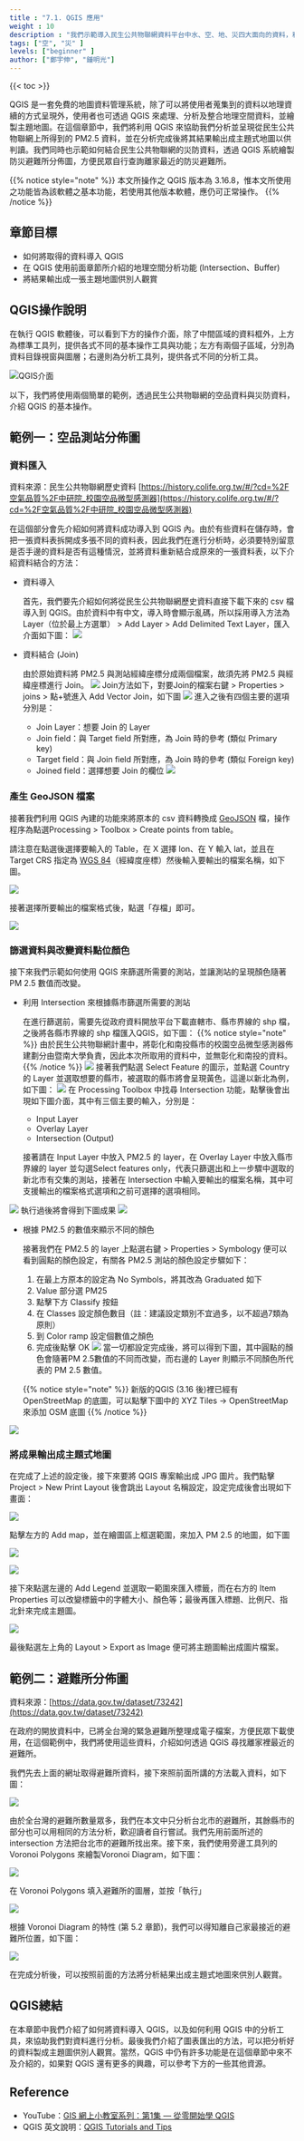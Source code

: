 ```yaml
---
title : "7.1. QGIS 應用"
weight : 10
description : "我們示範導入民生公共物聯網資料平台中水、空、地、災四大面向的資料，利用 QGIS 的圖資進行套疊，用點擊拖拉的方式，進行在「地理空間篩選」與「地理空間分析」進行過的各種分析，並且討論 QGIS 軟體的優缺點與使用時機。"
tags: ["空", "災" ]
levels: ["beginner" ]
author: ["鄭宇伸", "鍾明光"]
---
```



{{< toc >}}

QGIS 是一套免費的地圖資料管理系統，除了可以將使用者蒐集到的資料以地理資續的方式呈現外，使用者也可透過 QGIS 來處理、分析及整合地理空間資料，並繪製主題地圖。在這個章節中，我們將利用 QGIS 來協助我們分析並呈現從民生公共物聯網上所得到的 PM2.5 資料，並在分析完成後將其結果輸出成主題式地圖以供判讀。我們同時也示範如何結合民生公共物聯網的災防資料，透過 QGIS 系統繪製防災避難所分佈圖，方便民眾自行查詢離家最近的防災避難所。

{{% notice style="note" %}}
本文所操作之 QGIS 版本為 3.16.8，惟本文所使用之功能皆為該軟體之基本功能，若使用其他版本軟體，應仍可正常操作。
{{% /notice %}}

## 章節目標

- 如何將取得的資料導入 QGIS
- 在 QGIS 使用前面章節所介紹的地理空間分析功能 (Intersection、Buffer)
- 將結果輸出成一張主題地圖供別人觀賞

## QGIS操作說明

在執行 QGIS 軟體後，可以看到下方的操作介面，除了中間區域的資料框外，上方為標準工具列，提供各式不同的基本操作工具與功能；左方有兩個子區域，分別為資料目錄視窗與圖層；右邊則為分析工具列，提供各式不同的分析工具。

![QGIS介面](figures/7-1-1-1.png)

以下，我們將使用兩個簡單的範例，透過民生公共物聯網的空品資料與災防資料，介紹 QGIS 的基本操作。

## 範例一：空品測站分佈圖

### 資料匯入

資料來源：民生公共物聯網歷史資料 [https://history.colife.org.tw/#/?cd=%2F空氣品質%2F中研院_校園空品微型感測器](https://history.colife.org.tw/#/?cd=%2F空氣品質%2F中研院_校園空品微型感測器)

在這個部分會先介紹如何將資料成功導入到 QGIS 內。由於有些資料在儲存時，會把一張資料表拆開成多張不同的資料表，因此我們在進行分析時，必須要特別留意是否手邊的資料是否有這種情況，並將資料重新結合成原來的一張資料表，以下介紹資料結合的方法：

- 資料導入
  
  首先，我們要先介紹如何將從民生公共物聯網歷史資料直接下載下來的 csv 檔導入到 QGIS。由於資料中有中文，導入時會顯示亂碼，所以採用導入方法為 Layer（位於最上方選單） > Add Layer > Add Delimited Text Layer，匯入介面如下圖：
  ![](figures/7-1-2-1.png)
    
- 資料結合 (Join)

  由於原始資料將 PM2.5 與測站經緯座標分成兩個檔案，故須先將 PM2.5 與經緯座標進行 Join。
  ![](figures/7-1-2-2.png)
  Join方法如下，對要Join的檔案右鍵 > Properties > joins > 點+號進入 Add Vector Join，如下圖
  ![](figures/7-1-2-3.png)
  進入之後有四個主要的選項分別是：
  - Join Layer：想要 Join 的 Layer
  - Join field：與 Target field 所對應，為 Join 時的參考 (類似 Primary key)
  - Target field：與 Join field 所對應，為 Join 時的參考 (類似 Foreign key)
  - Joined field：選擇想要 Join 的欄位
  ![](figures/7-1-2-4.png)
    

### 產生 GeoJSON 檔案

接著我們利用 QGIS 內建的功能來將原本的 csv 資料轉換成 [GeoJSON](https://en.wikipedia.org/wiki/GeoJSON) 檔，操作程序為點選Processing > Toolbox > Create points from table。

請注意在點選後選擇要輸入的 Table，在 X 選擇 lon、在 Y 輸入 lat，並且在 Target CRS 指定為 [WGS 84](https://en.wikipedia.org/wiki/World_Geodetic_System)（經緯度座標）然後輸入要輸出的檔案名稱，如下圖。

![](figures/7-1-2-5.png)

接著選擇所要輸出的檔案格式後，點選「存檔」即可。

![](figures/7-1-2-6.png)

### 篩選資料與改變資料點位顏色

接下來我們示範如何使用 QGIS 來篩選所需要的測站，並讓測站的呈現顏色隨著 PM 2.5 數值而改變。

- 利用 Intersection 來根據縣市篩選所需要的測站
    
  在進行篩選前，需要先從政府資料開放平台下載直轄市、縣市界線的 shp 檔，之後將各縣市界線的 shp 檔匯入QGIS，如下圖：
  {{% notice style="note" %}}
  由於民生公共物聯網計畫中，將彰化和南投縣市的校園空品微型感測器佈建劃分由暨南大學負責，因此本次所取用的資料中，並無彰化和南投的資料。
  {{% /notice %}}
  ![](figures/7-1-2-7.png)
  接著我們點選 Select Feature 的圖示，並點選 Country 的 Layer 並選取想要的縣市，被選取的縣市將會呈現黃色，這邊以新北為例，如下圖：
  ![](figures/7-1-2-8.png)
  在 Processing Toolbox 中找尋 Intersection 功能，點擊後會出現如下圖介面，其中有三個主要的輸入，分別是：
  - Input Layer
  - Overlay Layer
  - Intersection (Output)

  接著請在 Input Layer 中放入 PM2.5 的 layer，在 Overlay Layer 中放入縣市界線的 layer 並勾選Select features only，代表只篩選出和上一步驟中選取的新北市有交集的測站，接著在 Intersection 中輸入要輸出的檔案名稱，其中可支援輸出的檔案格式選項和之前可選擇的選項相同。

![](figures/7-1-2-9.png)
  執行過後將會得到下圖成果
![](figures/7-1-2-10.png)
    
- 根據 PM2.5 的數值來顯示不同的顏色
    
  接著我們在 PM2.5 的 layer 上點選右鍵 > Properties > Symbology 便可以看到圓點的顏色設定，有關各 PM2.5 測站的顏色設定步驟如下：
    
  1. 在最上方原本的設定為 No Symbols，將其改為 Graduated 如下
  2. Value 部分選 PM25
  3. 點擊下方 Classify 按鈕
  4. 在 Classes 設定顏色數目（註：建議設定類別不宜過多，以不超過7類為原則）
  5. 到 Color ramp 設定個數值之顏色
  6. 完成後點擊 OK
![](figures/7-1-2-11.png)
  當一切都設定完成後，將可以得到下圖，其中圓點的顏色會隨著PM 2.5數值的不同而改變，而右邊的 Layer 則顯示不同顏色所代表的 PM 2.5 數值。
    
  {{% notice style="note" %}}
  新版的QGIS (3.16 後)裡已經有 OpenStreetMap 的底圖，可以點擊下圖中的 XYZ Tiles → OpenStreetMap 來添加 OSM 底圖
  {{% /notice %}}
    
![](figures/7-1-2-12.png)
    

### 將成果輸出成主題式地圖

在完成了上述的設定後，接下來要將 QGIS 專案輸出成 JPG 圖片。我們點擊 Project > New Print Layout 後會跳出 Layout 名稱設定，設定完成後會出現如下畫面：

![](figures/7-1-2-13.png)

點擊左方的 Add map，並在繪圖區上框選範圍，來加入 PM 2.5 的地圖，如下圖

![](figures/7-1-2-14.png)

![](figures/7-1-2-15.png)

接下來點選左邊的 Add Legend 並選取一範圍來匯入標籤，而在右方的 Item Properties 可以改變標籤中的字體大小、顏色等；最後再匯入標題、比例尺、指北針來完成主題圖。

![](figures/7-1-2-16.png)

最後點選左上角的 Layout > Export as Image 便可將主題圖輸出成圖片檔案。

## 範例二：避難所分佈圖

資料來源：[https://data.gov.tw/dataset/73242](https://data.gov.tw/dataset/73242)

在政府的開放資料中，已將全台灣的緊急避難所整理成電子檔案，方便民眾下載使用，在這個範例中，我們將使用這些資料，介紹如何透過 QGIS 尋找離家裡最近的避難所。

我們先去上面的網址取得避難所資料，接下來照前面所講的方法載入資料，如下圖：

![](figures/7-1-3-1.png)

由於全台灣的避難所數量眾多，我們在本文中只分析台北市的避難所，其餘縣市的部分也可以用相同的方法分析，歡迎讀者自行嘗試。我們先用前面所述的 intersection 方法把台北市的避難所找出來。接下來，我們使用旁邊工具列的 Voronoi Polygons 來繪製Voronoi Diagram，如下圖：

![](figures/7-1-3-2.png)

在 Voronoi Polygons 填入避難所的圖層，並按「執行」

![](figures/7-1-3-3.png)

根據 Voronoi Diagram 的特性 (第 5.2 章節)，我們可以得知離自己家最接近的避難所位置，如下圖：

![](figures/7-1-3-4.png)

在完成分析後，可以按照前面的方法將分析結果出成主題式地圖來供別人觀賞。

## QGIS總結

在本章節中我們介紹了如何將資料導入 QGIS，以及如何利用 QGIS 中的分析工具，來協助我們對資料進行分析。最後我們介紹了圖表匯出的方法，可以把分析好的資料製成主題圖供別人觀賞。當然，QGIS 中仍有許多功能是在這個章節中來不及介紹的，如果對 QGIS 還有更多的興趣，可以參考下方的一些其他資源。

## Reference

- YouTube：[GIS 網上小教室系列：第1集 — 從零開始學 QGIS](https://www.youtube.com/watch?v=rtmxj7ddm4w)
- QGIS 英文說明：[QGIS Tutorials and Tips](https://www.qgistutorials.com/en/)
